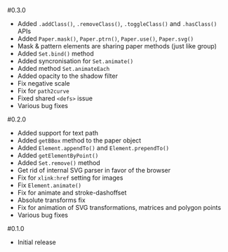 #0.3.0

* Added `.addClass()`, `.removeClass()`, `.toggleClass()` and `.hasClass()` APIs
* Added `Paper.mask()`, `Paper.ptrn()`, `Paper.use()`, `Paper.svg()`
* Mask & pattern elements are sharing paper methods (just like group)
* Added `Set.bind()` method
* Added syncronisation for `Set.animate()`
* Added method `Set.animateEach`
* Added opacity to the shadow filter
* Fix negative scale
* Fix for `path2curve`
* Fixed shared `<defs>` issue
* Various bug fixes

#0.2.0

* Added support for text path
* Added `getBBox` method to the paper object
* Added `Element.appendTo()` and `Element.prependTo()`
* Added `getElementByPoint()`
* Added `Set.remove()` method
* Get rid of internal SVG parser in favor of the browser
* Fix for `xlink:href` setting for images
* Fix `Element.animate()`
* Fix for animate and stroke-dashoffset 
* Absolute transforms fix
* Fix for animation of SVG transformations, matrices and polygon points
* Various bug fixes

#0.1.0
* Initial release